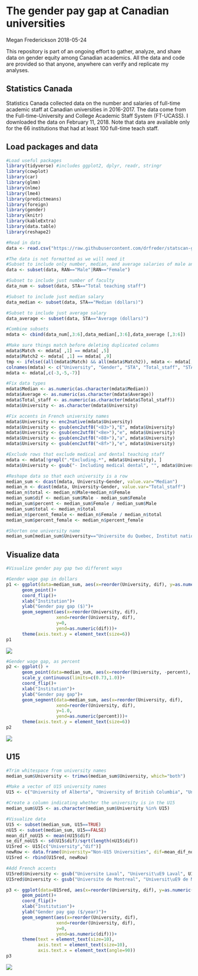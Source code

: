 The gender pay gap at Canadian universities
================
Megan Frederickson
2018-05-24

This repository is part of an ongoing effort to gather, analyze, and share data on gender equity among Canadian academics. All the data and code are provided so that anyone, anywhere can verify and replicate my analyses.

Statistics Canada
-----------------

Statistics Canada collected data on the number and salaries of full-time academic staff at Canadian universities in 2016-2017. The data come from the Full-time-University and College Academic Staff System (FT-UCASS). I downloaded the data on February 11, 2018. Note that data are available only for the 66 institutions that had at least 100 full-time teach staff.

Load packages and data
----------------------

``` r
#Load useful packages
library(tidyverse) #includes ggplot2, dplyr, readr, stringr
library(cowplot)
library(car)
library(glmm)
library(nlme)
library(lme4)
library(predictmeans)
library(foreign)
library(gender)
library(knitr)
library(kableExtra)
library(data.table)
library(reshape2)

#Read in data
data <- read.csv("https://raw.githubusercontent.com/drfreder/statscan-gender/master/statscan_11feb2018.csv")

#The data is not formatted as we will need it
#Subset to include only number, median, and average salaries of male and female faculty
data <- subset(data, RAN=="Male"|RAN=="Female")

#Subset to include just number of faculty
data_num <- subset(data, STA=="Total teaching staff")

#Subset to include just median salary
data_median <- subset(data, STA=="Median (dollars)")

#Subset to include just average salary
data_average <- subset(data, STA=="Average (dollars)")

#Combine subsets
mdata <- cbind(data_num[,3:6],data_median[,3:6],data_average [,3:6])

#Make sure things match before deleting duplicated columns
mdata$Match <- mdata[ ,1] == mdata[ ,5]
mdata$Match2 <- mdata[ ,1] == mdata[ ,9]
tmp <- ifelse((all(mdata$Match) && all(mdata$Match2)), mdata <- mdata[,c(-5,-6, -9,-10, -13,-14)], FALSE)
colnames(mdata) <- c("University", "Gender", "STA", "Total_staff", "STA.1", "Median", "STA.2", "Average")
mdata <- mdata[,c(-3,-5,-7)]

#Fix data types
mdata$Median <- as.numeric(as.character(mdata$Median))
mdata$Average <- as.numeric(as.character(mdata$Average))
mdata$Total_staff <- as.numeric(as.character(mdata$Total_staff))
mdata$University <- as.character(mdata$University)

#Fix accents in French university names
mdata$University <- enc2native(mdata$University)
mdata$University <- gsub(enc2utf8("<83>"),"E", mdata$University)
mdata$University <- gsub(enc2utf8("<8e>"),"e", mdata$University)
mdata$University <- gsub(enc2utf8("<88>"),"a", mdata$University)
mdata$University <- gsub(enc2utf8("<8f>"),"e", mdata$University)

#Exclude rows that exclude medical and dental teaching staff
mdata <- mdata[!grepl(".*Excluding.*", mdata$University), ]
mdata$University <- gsub("- Including medical dental", "", mdata$University)

#Reshape data so that each university is a row
median_sum <- dcast(mdata, University~Gender, value.var="Median")
median_n <- dcast(mdata, University~Gender, value.var="Total_staff")
median_n$total <- median_n$Male+median_n$Female
median_sum$dif <- median_sum$Male - median_sum$Female
median_sum$percent <- median_sum$Female / median_sum$Male
median_sum$total <- median_n$total
median_n$percent_female <- median_n$Female / median_n$total
median_sum$percent_female <- median_n$percent_female

#Shorten one university name
median_sum[median_sum$University=="Universite du Quebec, Institut national de la recherche scientifique", "University"] <- "Universite du Quebec, INRS"
```

Visualize data
--------------

``` r
#Visualize gender pay gap two different ways

#Gender wage gap in dollars
p1 <- ggplot(data=median_sum, aes(x=reorder(University, dif), y=as.numeric(dif)))+
      geom_point()+
      coord_flip()+
      xlab("Institution")+
      ylab("Gender pay gap ($)")+
      geom_segment(aes(x=reorder(University, dif),
                   xend=reorder(University, dif), 
                   y=0, 
                   yend=as.numeric(dif)))+
      theme(axis.text.y = element_text(size=6))
p1
```

![](statscan_files/figure-markdown_github/Visualize%20data-1.png)

``` r
#Gender wage gap, as percent 
p2 <- ggplot() +
      geom_point(data=median_sum, aes(x=reorder(University, -percent), y=as.numeric(percent)))+
      scale_y_continuous(limits=c(0.73,1.0))+
      coord_flip()+
      xlab("Institution")+
      ylab("Gender pay gap")+
      geom_segment(data=median_sum, aes(x=reorder(University, dif),
                   xend=reorder(University, dif), 
                   y=1.0, 
                   yend=as.numeric(percent)))+
      theme(axis.text.y = element_text(size=6))
p2
```

![](statscan_files/figure-markdown_github/Visualize%20data-2.png)

U15
---

``` r
#Trim whitespace from university names
median_sum$University <- trimws(median_sum$University, which="both")

#Make a vector of U15 university names
U15 <- c("University of Alberta", "University of British Columbia", "University of Calgary", "Dalhousie University", "Universite Laval", "University of Manitoba","McGill University", "McMaster University", "Universite de Montreal", "University of Ottawa", "Queen's University", "University of Saskatchewan", "University of Toronto", "University of Waterloo","University of Western Ontario")

#Create a column indicating whether the university is in the U15
median_sum$U15 <- as.character(median_sum$University %in% U15)

#Visualize data
U15 <- subset(median_sum, U15==TRUE)
nU15 <- subset(median_sum, U15==FALSE)
mean_dif_noU15 <- mean(nU15$dif)
se_dif_noU15 <- sd(U15$dif)/sqrt(length(nU15$dif))
U15red <- U15[c("University","dif")]
newRow <- data.frame(University="Non-U15 Universities", dif=mean_dif_noU15)
U15red <- rbind(U15red, newRow)

#Add French accents
U15red$University <- gsub("Universite Laval", "Universit\uE9 Laval", U15red$University)
U15red$University <- gsub("Universite de Montreal", "Universit\uE9 de Montr\u{E9}al", U15red$University)

p3 <- ggplot(data=U15red, aes(x=reorder(University, dif), y=as.numeric(dif)))+
      geom_point()+
      coord_flip()+
      xlab("Institution")+
      ylab("Gender pay gap ($/year)")+
      geom_segment(aes(x=reorder(University, dif),
                   xend=reorder(University, dif), 
                   y=0, 
                   yend=as.numeric(dif)))+
      theme(text = element_text(size=10),
            axis.text = element_text(size=10),
            axis.text.x = element_text(angle=90))
p3
```

![](statscan_files/figure-markdown_github/U15-1.png)
